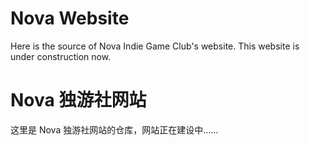 
# Nova Website
Here is the source of Nova Indie Game Club's website. This website is under construction now.

# Nova 独游社网站
这里是 Nova 独游社网站的仓库，网站正在建设中……